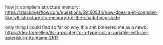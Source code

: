 how jit compilers structure memory: https://stackoverflow.com/questions/59150534/how-does-a-jit-compiler-like-v8-structure-its-memory-i-e-the-stack-heap-code

only thing I could find so far on why this shit bothered me as a newb: https://dev.to/mellen/its-a-pointer-to-a-type-not-a-variable-with-an-asterisk-in-its-name-2h17 